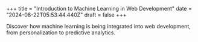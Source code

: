 +++
title = "Introduction to Machine Learning in Web Development"
date = "2024-08-22T05:53:44.440Z"
draft = false
+++

  Discover how machine learning is being integrated into web development, from personalization to predictive analytics.
        